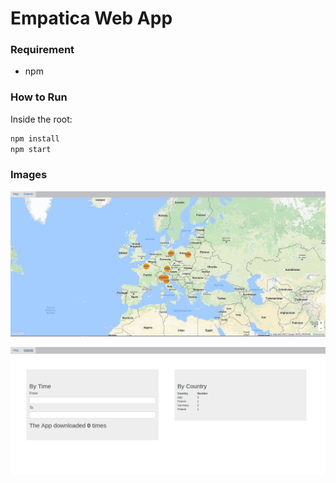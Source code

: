 # Empatica Web App

### Requirement
- npm

### How to Run
Inside the root:

```bash
npm install
npm start
```

### Images
![alt text](https://github.com/farminf/empatica/blob/master/empatica-webapp/empatica-map.png?raw=true "Map page Image")

![alt text](https://github.com/farminf/empatica/blob/master/empatica-webapp/empatica-statistic.png?raw=true "statistic page Image")